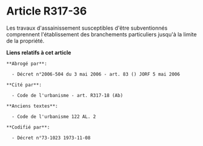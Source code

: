 # Article R317-36

Les travaux d'assainissement susceptibles d'être subventionnés comprennent l'établissement des branchements particuliers
jusqu'à la limite de la propriété.

**Liens relatifs à cet article**

	**Abrogé par**:

	  - Décret n°2006-504 du 3 mai 2006 - art. 83 () JORF 5 mai 2006

	**Cité par**:

	  - Code de l'urbanisme - art. R317-18 (Ab)

	**Anciens textes**:

	  - Code de l'urbanisme 122 AL. 2

	**Codifié par**:

	  - Décret n°73-1023 1973-11-08
